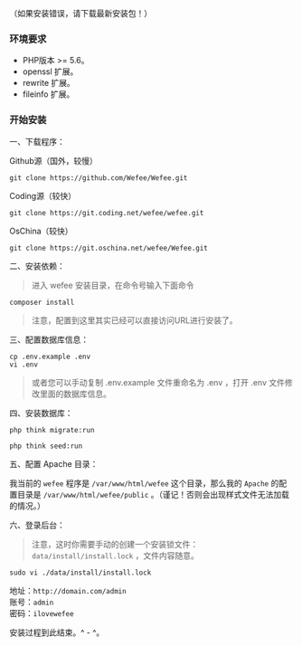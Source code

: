 （如果安装错误，请下载最新安装包！）

### 环境要求

* PHP版本 &gt;= 5.6。
* openssl 扩展。
* rewrite 扩展。
* fileinfo 扩展。

### 开始安装

一、下载程序：

Github源（国外，较慢）

```
git clone https://github.com/Wefee/Wefee.git
```

Coding源（较快）

```
git clone https://git.coding.net/wefee/wefee.git
```

OsChina（较快）

```
git clone https://git.oschina.net/wefee/Wefee.git
```

二、安装依赖：

> 进入 wefee 安装目录，在命令号输入下面命令

```
composer install
```

> 注意，配置到这里其实已经可以直接访问URL进行安装了。

三、配置数据库信息：

```
cp .env.example .env
vi .env
```

> 或者您可以手动复制 .env.example 文件重命名为 .env ，打开 .env 文件修改里面的数据库信息。

四、安装数据库：

```
php think migrate:run

php think seed:run
```

五、配置 Apache 目录：

我当前的 `wefee` 程序是 `/var/www/html/wefee` 这个目录，那么我的 `Apache` 的配置目录是 `/var/www/html/wefee/public` 。（谨记！否则会出现样式文件无法加载的情况。）

六、登录后台：

> 注意，这时你需要手动的创建一个安装锁文件：`data/install/install.lock` ，文件内容随意。

```
sudo vi ./data/install/install.lock
```


地址：`http://domain.com/admin`  
账号：`admin`  
密码：`ilovewefee`

安装过程到此结束。^ - ^。

